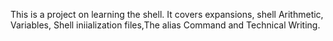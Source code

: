 This is a project on learning the shell. It covers expansions, shell Arithmetic, Variables, Shell iniialization files,The alias Command and Technical Writing.
